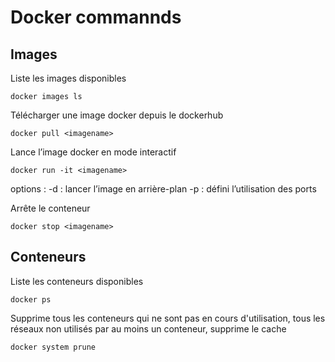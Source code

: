 # Docker commannds

## Images

Liste les images disponibles

```shell
docker images ls
```

Télécharger une image docker depuis le dockerhub

```shell
docker pull <imagename>
```

Lance l’image docker en mode interactif

```shell
docker run -it <imagename>
```

options :
-d : lancer l’image en arrière-plan
-p : défini l’utilisation des ports

Arrête le conteneur

```shell
docker stop <imagename>
```

## Conteneurs

Liste les conteneurs disponibles

```shell
docker ps
```

Supprime tous les conteneurs qui ne sont pas en cours d'utilisation, tous les réseaux non utilisés par au moins un conteneur, supprime le cache

```shell
docker system prune
```
